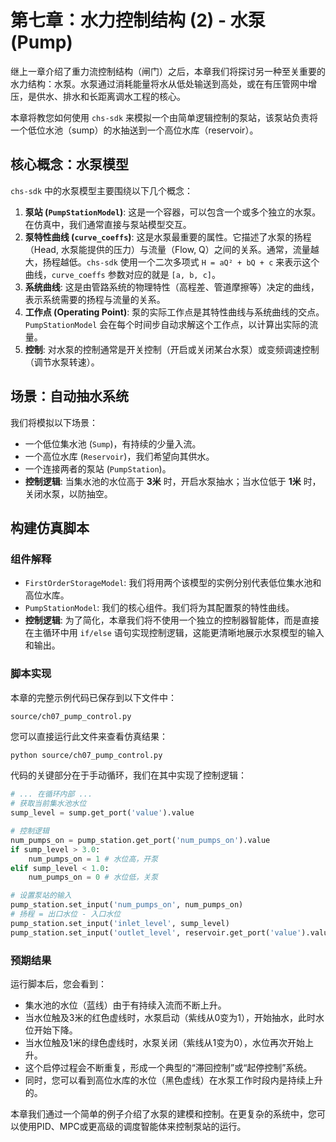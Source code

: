 # 第七章：水力控制结构 (2) - 水泵 (Pump)

继上一章介绍了重力流控制结构（闸门）之后，本章我们将探讨另一种至关重要的水力结构：水泵。水泵通过消耗能量将水从低处输送到高处，或在有压管网中增压，是供水、排水和长距离调水工程的核心。

本章将教您如何使用 `chs-sdk` 来模拟一个由简单逻辑控制的泵站，该泵站负责将一个低位水池（sump）的水抽送到一个高位水库（reservoir）。

## 核心概念：水泵模型

`chs-sdk` 中的水泵模型主要围绕以下几个概念：

1.  **泵站 (`PumpStationModel`)**: 这是一个容器，可以包含一个或多个独立的水泵。在仿真中，我们通常直接与泵站模型交互。
2.  **泵特性曲线 (`curve_coeffs`)**: 这是水泵最重要的属性。它描述了水泵的扬程（Head, 水泵能提供的压力）与流量（Flow, Q）之间的关系。通常，流量越大，扬程越低。`chs-sdk` 使用一个二次多项式 `H = aQ² + bQ + c` 来表示这个曲线，`curve_coeffs` 参数对应的就是 `[a, b, c]`。
3.  **系统曲线**: 这是由管路系统的物理特性（高程差、管道摩擦等）决定的曲线，表示系统需要的扬程与流量的关系。
4.  **工作点 (Operating Point)**: 泵的实际工作点是其特性曲线与系统曲线的交点。`PumpStationModel` 会在每个时间步自动求解这个工作点，以计算出实际的流量。
5.  **控制**: 对水泵的控制通常是开关控制（开启或关闭某台水泵）或变频调速控制（调节水泵转速）。

## 场景：自动抽水系统

我们将模拟以下场景：
*   一个低位集水池 (`Sump`)，有持续的少量入流。
*   一个高位水库 (`Reservoir`)，我们希望向其供水。
*   一个连接两者的泵站 (`PumpStation`)。
*   **控制逻辑**: 当集水池的水位高于 **3米** 时，开启水泵抽水；当水位低于 **1米** 时，关闭水泵，以防抽空。

## 构建仿真脚本

### 组件解释

*   `FirstOrderStorageModel`: 我们将用两个该模型的实例分别代表低位集水池和高位水库。
*   `PumpStationModel`: 我们的核心组件。我们将为其配置泵的特性曲线。
*   **控制逻辑**: 为了简化，本章我们将不使用一个独立的控制器智能体，而是直接在主循环中用 `if/else` 语句实现控制逻辑，这能更清晰地展示水泵模型的输入和输出。

### 脚本实现

本章的完整示例代码已保存到以下文件中：

`source/ch07_pump_control.py`

您可以直接运行此文件来查看仿真结果：

```bash
python source/ch07_pump_control.py
```

代码的关键部分在于手动循环，我们在其中实现了控制逻辑：

```python
# ... 在循环内部 ...
# 获取当前集水池水位
sump_level = sump.get_port('value').value

# 控制逻辑
num_pumps_on = pump_station.get_port('num_pumps_on').value
if sump_level > 3.0:
    num_pumps_on = 1 # 水位高，开泵
elif sump_level < 1.0:
    num_pumps_on = 0 # 水位低，关泵

# 设置泵站的输入
pump_station.set_input('num_pumps_on', num_pumps_on)
# 扬程 = 出口水位 - 入口水位
pump_station.set_input('inlet_level', sump_level)
pump_station.set_input('outlet_level', reservoir.get_port('value').value)
```

### 预期结果

运行脚本后，您会看到：
*   集水池的水位（蓝线）由于有持续入流而不断上升。
*   当水位触及3米的红色虚线时，水泵启动（紫线从0变为1），开始抽水，此时水位开始下降。
*   当水位触及1米的绿色虚线时，水泵关闭（紫线从1变为0），水位再次开始上升。
*   这个启停过程会不断重复，形成一个典型的“滞回控制”或“起停控制”系统。
*   同时，您可以看到高位水库的水位（黑色虚线）在水泵工作时段内是持续上升的。

本章我们通过一个简单的例子介绍了水泵的建模和控制。在更复杂的系统中，您可以使用PID、MPC或更高级的调度智能体来控制泵站的运行。
